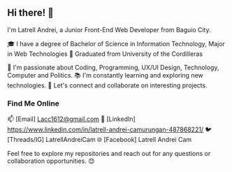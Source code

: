 ## Hi there! 👋

I'm Latrell Andrei, a Junior Front-End Web Developer from Baguio City. 

🎓 I have a degree of Bachelor of Science in Information Technology, Major in Web Technologies
🏫 Graduated from University of the Cordilleras

🌱 I'm passionate about Coding, Programming, UX/UI Design, Technology, Computer and Politics.
📚 I'm constantly learning and exploring new technologies.
💬 Let's connect and collaborate on interesting projects.

### Find Me Online

📫 [Email] Lacc1612@gmail.com
💼 [LinkedIn] https://www.linkedin.com/in/latrell-andrei-camurungan-487868221/
🐦 [Threads/IG] LatrellAndreiCam
🌐 [Facebook] Latrell Andrei Cam

Feel free to explore my repositories and reach out for any questions or collaboration opportunities. 😊
